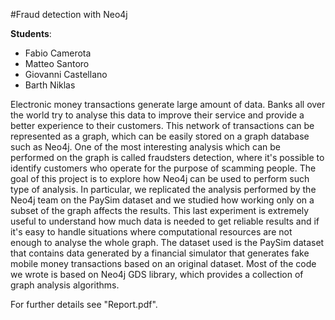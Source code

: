 #Fraud detection with Neo4j

**Students**:

- Fabio Camerota
- Matteo Santoro
- Giovanni Castellano
- Barth Niklas

Electronic money transactions generate large amount of data. Banks all over the world try to analyse this data to improve their service and provide a better experience to their customers.
This network of transactions can be represented as a graph, which can be easily stored on a graph database such as Neo4j. 
One of the most interesting analysis which can be performed on the graph is called fraudsters detection, where it's possible to identify customers who operate for the purpose of scamming people.
The goal of this project is to explore how Neo4j can be used to perform such type of analysis. In particular, we replicated the analysis performed by the Neo4j team on the PaySim dataset and we studied how working only on a subset of the graph affects the results.
This last experiment is extremely useful to understand how much data is needed to get reliable results and if it's easy to handle situations where computational resources are not enough to analyse the whole graph.
The dataset used is the PaySim dataset that contains data generated by a financial simulator that generates fake mobile money transactions based on an original dataset. 
Most of the code we wrote is based on Neo4j GDS library, which provides a collection of graph analysis algorithms.

For further details see "Report.pdf".
